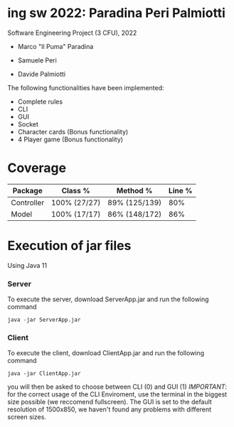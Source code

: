 # ing sw 2022: Paradina Peri Palmiotti
Software Engineering Project (3 CFU), 2022


* Marco "Il Puma" Paradina

* Samuele Peri

* Davide Palmiotti

The following functionalities have been implemented:
* Complete rules
* CLI
* GUI
* Socket 
* Character cards (Bonus functionality)
* 4 Player game (Bonus functionality)

# Coverage

|Package|Class %|Method %|Line %|
|---|---|---|---|
|Controller|100% (27/27)|89% (125/139)|80%|
|Model|100% (17/17)|86% (148/172)|86%|

# Execution of jar files

Using Java 11

### Server

To execute the server, download ServerApp.jar and run the following command

```
java -jar ServerApp.jar
```

### Client

To execute the client, download ClientApp.jar and run the following command
```
java -jar ClientApp.jar
```
you will then be asked to choose between CLI (0) and GUI (1)
*IMPORTANT*: for the correct usage of the CLI Enviroment, use the terminal in the biggest size possible (we reccomend fullscreen).
The GUI is set to the default resolution of 1500x850, we haven't found any problems with different screen sizes.

